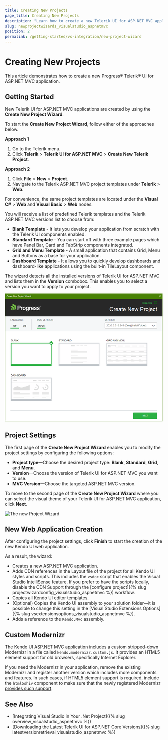 ```yaml
---
title: Creating New Projects
page_title: Creating New Projects
description: "Learn how to create a new Telerik UI for ASP.NET MVC application."
slug: newprojectwizards_visualstudio_aspnetmvc
position: 2
permalink: /getting-started/vs-integration/new-project-wizard
---
```


# Creating New Projects

This article demonstrates how to create a new Progress&reg; Telerik&reg; UI for ASP.NET MVC application.

## Getting Started

New Telerik UI for ASP.NET MVC applications are created by using the **Create New Project Wizard**.

To start the **Create New Project Wizard**, follow either of the approaches below.

**Approach 1**   

1. Go to the Telerik menu.   
2. Click **Telerik** > **Telerik UI for ASP.NET MVC** > **Create New Telerik Project**.

**Approach 2**

1. Click **File** > **New** > **Project**.     
2. Navigate to the Telerik ASP.NET MVC project templates under **Telerik** > **Web**.

For convenience, the same project templates are located under the **Visual C#** > **Web** and **Visual Basic** > **Web** nodes.

You will receive a list of predefined Telerik templates and the Telerik ASP.NET MVC versions list to choose from:
* **Blank Template** - It lets you develop your application from scratch with the Telerik UI components enabled.
* **Standard Template** - You can start off with three example pages which have Panel Bar, Card and TabStrip components integrated.
* **Grid and Menu Template** - A small application that contains Grid, Menu and Buttons as a base for your application.
* **Dashboard Template** - It allows you to quickly develop dashboards and dashboard-like applications using the built-in TileLayout component.

The wizard detects all the installed versions of Telerik UI for ASP.NET MVC and lists them in the **Version** combobox. This enables you to select a version you want to apply to your project.

![The new Project Wizard](../../getting-started-mvc/vs-integration/images/new_project.png)

## Project Settings

The first page of the **Create New Project Wizard** enables you to modify the project settings by configuring the following options:

* **Project type**&mdash;Choose the desired project type: **Blank**, **Standard**, **Grid**, and **Menu**.
* **Version**&mdash;Choose the version of Telerik UI for ASP.NET MVC you want to use.
* **MVC Version**&mdash;Choose the targeted ASP.NET MVC version.

To move to the second page of the **Create New Project Wizard** where you can select the visual theme of your Telerik UI for ASP.NET MVC application, click **Next**.

![The new Project Wizard](../../getting-started-mvc/vs-integration/images/new_project_theme_selection.png)

## New Web Application Creation

After configuring the project settings, click **Finish** to start the creation of the new Kendo UI web application.

As a result, the wizard:  
* Creates a new ASP.NET MVC application.
* Adds CDN references in the Layout file of the project for all Kendo UI styles and scripts. This includes the `vsdoc` script that enables the Visual Studio IntelliSense feature. If you prefer to have the scripts locally, disable the CDN Support through the [configure project]({% slug projectwizardconfig_visualstudio_aspnetmvc %}) workflow.  
* Copies all Kendo UI editor templates.
* (Optional) Copies the Kendo UI assembly to your solution folder&mdash;it is possible to change this setting in the [Visual Studio Extensions Options]({% slug vsextensionsoptions_visualstudio_aspnetmvc %}).
* Adds a reference to the `Kendo.Mvc` assembly.

## Custom Modernizr

The Kendo UI ASP.NET MVC application includes a custom stripped-down Modernizr in a file called `kendo.modernizr.custom.js`. It provides an HTML5 element support for old browsers, specifically Internet Explorer.

If you need the Modernizr in your application, remove the existing Modernizr and register another version which includes more components and features. In such cases, if HTML5 element support is required, include the `html5shiv` component to make sure that the newly registered Modernizr [provides such support](http://modernizr.com/docs/#html5inie).

## See Also

* [Integrating Visual Studio in Your .Net Project]({% slug overview_visualstudio_aspnetmvc %})
* [Downloading the Latest Telerik UI for ASP.NET Core Versions]({% slug latestversionretrieval_visualstudio_aspnetmvc %})

